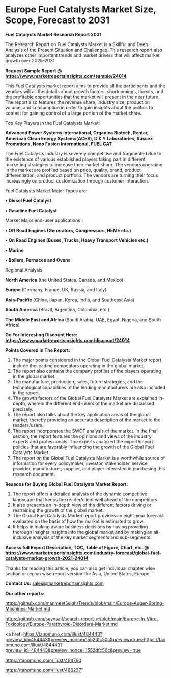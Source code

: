 # Europe Fuel Catalysts Market Size, Scope, Forecast to 2031

<strong>Fuel Catalysts Market Research Report 2031</strong>

The Research Report on Fuel Catalysts Market is a Skillful and Deep Analysis of the Present Situation and Challenges. This research report also analyzes other important trends and market drivers that will affect market growth over 2025-2031.

<strong>Request Sample Report @ <a href=https://www.marketreportsinsights.com/sample/24014>https://www.marketreportsinsights.com/sample/24014</a></strong>

This Fuel Catalysts market report aims to provide all the participants and the vendors will all the details about growth factors, shortcomings, threats, and the profitable opportunities that the market will present in the near future. The report also features the revenue share, industry size, production volume, and consumption in order to gain insights about the politics to contest for gaining control of a large portion of the market share.

Top Key Players in the Fuel Catalysts Market:

<strong>Advanced Power Systems International, Organica Biotech, Rentar, American Clean Energy Systems(ACES), D & Y Laboratories, Sussex Promotions, Nano Fusion International, FUEL CAT</strong>

The Fuel Catalysts Industry is severely competitive and fragmented due to the existence of various established players taking part in different marketing strategies to increase their market share. The vendors operating in the market are profiled based on price, quality, brand, product differentiation, and product portfolio. The vendors are turning their focus increasingly on product customization through customer interaction.

Fuel Catalysts Market Major Types are:

<strong>• Diesel Fuel Catalyst

• Gasoline Fuel Catalyst</strong>

Market Major end-user applications :

<strong>• Off Road Engines (Generators, Compressors, HEME etc.)

• On Road Engines (Buses, Trucks, Heavy Transport Vehicles etc.)

• Marine

• Boilers, Furnaces and Ovens</strong>

Regional Analysis

</u><strong><b>North America</b></strong> (the United States, Canada, and Mexico)

<strong><b>Europe </b></strong>(Germany, France, UK, Russia, and Italy)

<strong><b>Asia-Pacific</b></strong> (China, Japan, Korea, India, and Southeast Asia)

<strong><b>South America</b></strong> (Brazil, Argentina, Colombia, etc.)

<strong><b>The Middle East and Africa</b></strong> (Saudi Arabia, UAE, Egypt, Nigeria, and South Africa)

<strong>Go For Interesting Discount Here: <a href=https://www.marketreportsinsights.com/discount/24014>https://www.marketreportsinsights.com/discount/24014</a></strong>

<strong>Points Covered in The Report:</strong>
<ol>
  <li>The major points considered in the Global Fuel Catalysts Market report include the leading competitors operating in the global market.</li>
  <li>The report also contains the company profiles of the players operating in the global market.</li>
  <li>The manufacture, production, sales, future strategies, and the technological capabilities of the leading manufacturers are also included in the report.</li>
  <li>The growth factors of the Global Fuel Catalysts Market are explained in-depth, wherein the different end-users of the market are discussed precisely.</li>
  <li>The report also talks about the key application areas of the global market, thereby providing an accurate description of the market to the readers/users.</li>
  <li>The report incorporates the SWOT analysis of the market. In the final section, the report features the opinions and views of the industry experts and professionals. The experts analyzed the export/import policies that are favorably influencing the growth of the Global Fuel Catalysts Market.</li>
  <li>The report on the Global Fuel Catalysts Market is a worthwhile source of information for every policymaker, investor, stakeholder, service provider, manufacturer, supplier, and player interested in purchasing this research document.</li>
</ol>
<strong>Reasons for Buying Global Fuel Catalysts Market Report:</strong>

<ol>
  <li>The report offers a detailed analysis of the dynamic competitive landscape that keeps the reader/client well ahead of the competitors.</li>
  <li>It also presents an in-depth view of the different factors driving or restraining the growth of the global market.</li>
  <li>The Global Fuel Catalysts Market report provides an eight-year forecast evaluated on the basis of how the market is estimated to grow.</li>
  <li>It helps in making aware business decisions by having providing thorough insights insights into the global market and by making an all-inclusive analysis of the key market segments and sub-segments.</li>
</ol>
<strong>Access full Report Description, TOC, Table of Figure, Chart, etc. @ <a href=https://www.marketreportsinsights.com/industry-forecast/global-fuel-catalysts-market-growth-2021-24014>https://www.marketreportsinsights.com/industry-forecast/global-fuel-catalysts-market-growth-2021-24014</a></strong>


Thanks for reading this article; you can also get individual chapter wise section or region wise report version like Asia, United States, Europe.

<strong>Contact Us:</strong>
sales@marketreportsinsights.com

<strong>Our other reports:</strong>

<a href=https://github.com/manmeet5sigh/Trends/blob/main/Europe-Auger-Boring-Machines-Market.md>https://github.com/manmeet5sigh/Trends/blob/main/Europe-Auger-Boring-Machines-Market.md</a>

<a href=https://github.com/sayysaif/search-report-re/blob/main/Europe-In-Vitro-Toxicology/Europe-Parathyroid-Disorders-Market.md>https://github.com/sayysaif/search-report-re/blob/main/Europe-In-Vitro-Toxicology/Europe-Parathyroid-Disorders-Market.md</a>

<a href=https://tanomuno.com/illust/484443?preview_id=484443&preview_nonce=1552dfc50c&preview=true>https://tanomuno.com/illust/484443?preview_id=484443&preview_nonce=1552dfc50c&preview=true</a>

<a href=https://tanomuno.com/illust/484760>https://tanomuno.com/illust/484760</a>

<a href=https://tanomuno.com/illust/486237>https://tanomuno.com/illust/486237</a>"
